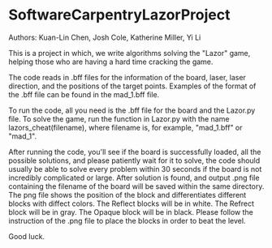 # SoftwareCarpentryLazorProject

Authors: Kuan-Lin Chen, Josh Cole, Katherine Miller, Yi Li

This is a project in which, we write algorithms solving the "Lazor" game, helping those who are having a hard time cracking the game.

The code reads in .bff files for the information of the board, laser, laser direction, and the positions of the target points. Examples of the format of the .bff file can be found in the mad_1.bff file.

To run the code, all you need is the .bff file for the board and the Lazor.py file. To solve the game, run the function in Lazor.py with the name lazors_cheat(filename), where filename is, for example, "mad_1.bff" or "mad_1".

After running the code, you'll see if the board is successfully loaded, all the possible solutions, and please patiently wait for it to solve, the code should usually be able to solve every problem within 30 seconds if the board is not incredibly complicated or large. After solution is found, and output .png file containing the filename of the board will be saved within the same directory. The png file shows the position of the block and differentiates different blocks with diffect colors. The Reflect blocks will be in white. The Refrect block will be in gray. The Opaque block will be in black. Please follow the instruction of the .png file to place the blocks in order to beat the level.

Good luck.
